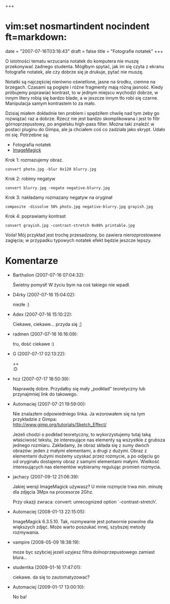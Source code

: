 +++
# vim:set nosmartindent nocindent ft=markdown:
date = "2007-07-16T03:18:43"
draft = false
title = "Fotografie notatek"
+++

O istotności tematu wrzucania notatek do komputera nie muszę przekonywać
żadnego studenta. Mógłbym spytać, jak im się czyta z ekranu fotografie
notatek, ale czy dobrze się je drukuje, pytać nie muszę.

Notatki są najczęściej nierówno oświetlone, jasne na środku, ciemne na
brzegach. Czasami są pogięte i różne fragmenty mają różną jasność. Kiedy
próbujemy poprawiać kontrast, to w jednym miejscu wychodzi dobrze, w innym
litery robią się bardzo blade, a w jeszcze innym tło robi się czarne.
Manipulacja samym kontrastem to za mało.

Dzisiaj miałem dokładnie ten problem i spędziłem chwilę nad tym żeby go
rozwiązać raz a dobrze. Rzecz nie jest bardzo skomplikowana i jest to filtr
górnoprzepustowy, po angielsku high-pass filter. Można taki znaleźć w postaci
pluginu do Gimpa, ale ja chciałem coś co zadziała jako skrypt. Udało mi się.
Potrzebne są:

  * Fotografia notatek
  * [ImageMagick](http://www.imagemagick.org/)

Krok 1: rozmazujemy obraz.

    convert photo.jpg -blur 0x120 blurry.jpg
    
Krok 2: robimy negatyw

    convert blurry.jpg -negate negative-blurry.jpg
    
Krok 3: nakładamy rozmazany negatyw na oryginał

    composite -dissolve 50% photo.jpg negative-blurry.jpg grayish.jpg
    
Krok 4: poprawiamy kontrast

    convert grayish.jpg -contrast-stretch 0x80% printable.jpg
    
Voila! Mój przykład jest trochę przesadzony, bo zawiera nierozprostowane
zagięcia; w przypadku typowych notatek efekt będzie jeszcze lepszy.

# Komentarze

* Barthalion (2007-07-16 07:04:32): <p>Świetny pomysł! W życiu bym na coś
  takiego nie wpadł.</p>
* D4rky (2007-07-16 15:04:02): <p>niezłe :)</p>
* Adex (2007-07-16 15:10:22): <p>Ciekawe, ciekawe&#8230; przyda się ;]</p>
* radmen (2007-07-16 16:16:09): <p>tru, dość ciekawe :)</p>
* G (2007-07-17 02:13:22): <p>++ <br /> :D</p>
* hcz (2007-07-17 18:50:39): <p>Naprawdę dobre. Przydałby się mały
  &#8222;podkład&#8221; teoretyczny lub przynajmniej link do takowego.</p>
* Automaciej (2007-07-21 19:59:00): <p>Nie znalazłem odpowiedniego linka. Ja
  wzorowałem się na tym przykładzie z Gimpa:<br />
  http://www.gimp.org/tutorials/Sketch_Effect/</p>    <p>Jeżeli chodzi o podkład
  teoretyczny, to wykorzystujemy tutaj taką właściwość tekstu, że interesujące
  nas elementy są wszystkie z grubsza jednego rozmiaru. Zakładamy, że obraz
  składa się z sumy dwóch obrazów: jeden z małymi elementami, a drugi z dużymi.
  Obraz z elementami dużymi możemy uzyskać przez rozmycie, a po odjęciu go od
  oryginału dostajemy obraz z samymi elementami małymi. Wielkość interesujących
  nas elementów wybieramy regulując promień rozmycia.</p>
* jachacy (2007-09-12 21:06:39): <p>Jakiej wersji ImageMagick używasz? U mnie
  rozmycie trwa min. minutę dla zdjęcia 3Mpx na procesorze 2Ghz. </p>  <p>Przy
  okazji zwraca: convert: unrecognized option `-contrast-stretch&#8217;.</p>
* Automaciej (2008-01-13 22:15:05): <p>ImageMagick 6.3.5.10.  Tak, rozmywanie
  jest potwornie powolne dla większych zdjęć.  Może warto poszukać innej,
  szybszej metody rozmywania.</p>
* vampire (2008-05-09 18:38:19): <p>moze byc szybciej jezeli uzyjesz filtra
  dolnoprzepustowego zamiast blura&#8230;</p>
* studentka (2009-01-16 17:47:01): <p>ciekawe. da się to zautomatyzować?</p>
* Automaciej (2009-01-17 13:00:10): <p>No ba!</p>
